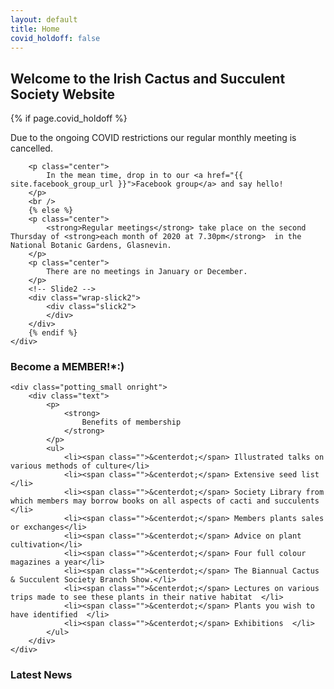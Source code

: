 ```yaml
---
layout: default
title: Home
covid_holdoff: false
---
```

<section class="clearfix index">
    <div id="index_banner">
    </div>
    <h2 class="index_header">
        Welcome to the Irish Cactus and Succulent Society Website
    </h2>
</section>

<!-- Calendar -->
<section class="newproducts clearfix">
    <div class="container">
        {% if page.covid_holdoff %}
        <p class="center">
            Due to the ongoing COVID restrictions our regular monthly meeting is cancelled.
        </p>

        <p class="center">
            In the mean time, drop in to our <a href="{{ site.facebook_group_url }}">Facebook group</a> and say hello!
        </p>
        <br />
        {% else %}
        <p class="center">
            <strong>Regular meetings</strong> take place on the second Thursday of <strong>each month of 2020 at 7.30pm</strong>  in the National Botanic Gardens, Glasnevin.
        </p>
        <p class="center">
            There are no meetings in January or December.
        </p>
        <!-- Slide2 -->
        <div class="wrap-slick2">
            <div class="slick2">
            </div>
        </div>
        {% endif %}
    </div>
</section>

<!-- potting party -->
<section id="" class="potting clearfix">
    <div class="potting_small onleft">
        <div class="text">
            <h3>
                Become a MEMBER!*:)
            </h3>
        </div>
    </div>

    <div class="potting_small onright">
        <div class="text">
            <p>
                <strong>
                    Benefits of membership
                </strong>
            </p>
            <ul>
                <li><span class="">&centerdot;</span> Illustrated talks on various methods of culture</li>
                <li><span class="">&centerdot;</span> Extensive seed list  </li>
                <li><span class="">&centerdot;</span> Society Library from which members may borrow books on all aspects of cacti and succulents </li>
                <li><span class="">&centerdot;</span> Members plants sales or exchanges</li>
                <li><span class="">&centerdot;</span> Advice on plant cultivation</li>
                <li><span class="">&centerdot;</span> Four full colour magazines a year</li>
                <li><span class="">&centerdot;</span> The Biannual Cactus & Succulent Society Branch Show.</li>
                <li><span class="">&centerdot;</span> Lectures on various trips made to see these plants in their native habitat  </li>
                <li><span class="">&centerdot;</span> Plants you wish to have identified  </li>
                <li><span class="">&centerdot;</span> Exhibitions  </li>
            </ul>
        </div>
    </div>
</section>

<section class="stories clearfix">
    <div class="container">
        <h3 class="center">
            Latest News
        </h3>
        <!-- blog post -->
    </div>
</section>
